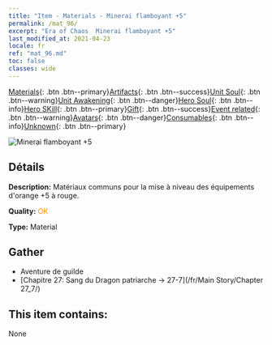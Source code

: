 ```yaml
---
title: "Item - Materials - Minerai flamboyant +5"
permalink: /mat_96/
excerpt: "Era of Chaos  Minerai flamboyant +5"
last_modified_at: 2021-04-23
locale: fr
ref: "mat_96.md"
toc: false
classes: wide
---
```

 [Materials](/ItemsFR/){: .btn .btn--primary}[Artifacts](/ItemsFR/Artifacts/){: .btn .btn--success}[Unit Soul](/ItemsFR/UnitSoul/){: .btn .btn--warning}[Unit Awakening](/ItemsFR/UnitAwakening/){: .btn .btn--danger}[Hero Soul](/ItemsFR/HeroSoul/){: .btn .btn--info}[Hero SKill](/ItemsFR/HeroSkill/){: .btn .btn--primary}[Gift](/ItemsFR/Gift/){: .btn .btn--success}[Event related](/ItemsFR/Events/){: .btn .btn--warning}[Avatars](/ItemsFR/Avatars/){: .btn .btn--danger}[Consumables](/ItemsFR/Consumables/){: .btn .btn--info}[Unknown](/ItemsFR/Unknown/){: .btn .btn--primary}

 ![Minerai flamboyant +5](/images/t/i_cailiao_kuangshi3.png)

## Détails
 **Description:** Matériaux communs pour la mise à niveau des équipements d'orange +5 à rouge.

 **Quality:** <span style="color: #FF8C00">OK</span>

 **Type:** Material

## Gather

*    Aventure de guilde 
*    [Chapitre 27: Sang du Dragon patriarche -> 27-7](/fr/Main Story/Chapter 27_7/) 

## This item contains:

  None

